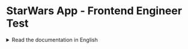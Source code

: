 # StarWars App - Frontend Engineer Test

<details>
    <summary> Read the documentation in English </summary>

    
This is a Frontend application built in Next.js to test the Frontend Engineer position at CloudWalk.

The application is online on the website: https://star-wars-frontend-engineer-test.vercel.app/

## Installation

First thing to do is clone the repository, so in you terminal run the following code:

```bash
git clone https://github.com/manoelVLima/StarWars-Frontend-Engineer-Test.git
cd StarWars-Frontend-Engineer-Test
```

After that you must download the project dependencies.

```bash
npm install
```

And you are free to run the Application:

```bash
npm run dev
```

You will be up on localhost:3000

If you have any problems cloning the repository, you can also download the project folder as a ZIP in the **<> Code** section and run it manually.

## How to Test

To run the tests in your terminal, run the code:

```bash
npm run dev
```

![image](https://github.com/manoelVLima/StarWars-Frontend-Engineer-Test/blob/master/public/tests.png)

I used Jest and RTL were used for testing.  

## Tech Stack

The application was built on its basis with React, using the Next.js framework.     The choice was basically because Next.js has a lot of performance potential mainly due to its features such as server-side rendering (SSR), static rendering (SSG), easy page routing and great documentation.

As mentioned before, I used Jest and RTL to perform the tests.

For styling, TailwindCSS was used, which is the standard used in Next.js (another positive point).

Talking a little about code, it was all written in Typescript. I believe that today it should be the best option, mainly to standardize the project and bring more security,

To make requests to the API, I used TanStack Query, a library for asynchronous state management and data caching in React applications. I can mention 2 positive points: better state management in HTTP requests (you no longer need to suffer with useEffect) and caching, which avoids unnecessary requests and improves page fluidity.

Another important point was building the code using the combination of ESLint + Prettier. Honestly, the best thing there is to program, in addition to avoiding a lot of headaches with code formatting, it makes your code easier for other people to see and understand.


## Improvements

Well, I'm going to mention some improvements that could be made (if I had more time), unfortunately I don't.

- Improve website pagination: unfortunately the API is a little limited and makes pagination a bit difficult. I would like to have done direct pagination, without changing pages, but this would require more requests and consequently affect the page's performance. I chose not to do it.
- Implementation of new features: I wasn't able to implement so many ideas, I had more focus on the code itself. But I have some ideas in mind that could be put into practice, for example, a dedicated page for each character or even a modal to show the characteristics of each one.
- filter robustness: The filter logic can be improved and can even reach the planets API, having a filter that integrates characters and planets. With the planets it would be really cool because it has a lot of numerical information.

## Thank you for the opportunity, I hope you like it!
</details>
